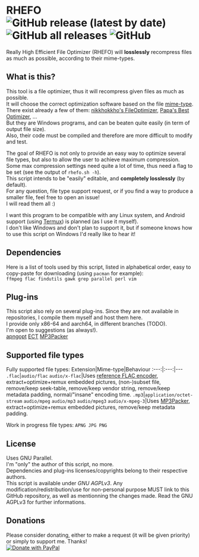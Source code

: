# RHEFO ![GitHub release (latest by date)](https://img.shields.io/github/v/release/T-3B/rhefo) ![GitHub all releases](https://img.shields.io/github/downloads/T-3B/rhefo/total) ![GitHub](https://img.shields.io/github/license/T-3B/rhefo?color=informational)
Really High Efficient File Optimizer (RHEFO) will **losslessly** recompress files as much as possible, according to their mime-types.

## What is this?
This tool is a file optimizer, thus it will recompress given files as much as possible.\
It will choose the correct optimization software based on the file [mime-type](https://mimetype.io).\
There exist already a few of them: [nikkhokkho's FileOptimizer](https://nikkhokkho.sourceforge.io/static.php?page=FileOptimizer), [Papa's Best Optimizer](https://papas-best.com/optimizer_en), ...\
But they are Windows programs, and can be beaten quite easily (in term of output file size).\
Also, their code must be compiled and therefore are more difficult to modify and test.

The goal of RHEFO is not only to provide an easy way to optimize several file types, but also to allow the user to achieve maximum compression.\
Some max compression settings need quite a lot of time, thus need a flag to be set (see the output of `rhefo.sh -h`).\
This script intends to be "easily" editable, and **completely losslessly** (by default).\
For any question, file type support request, or if you find a way to produce a smaller file, feel free to open an issue!\
I will read them all :)

I want this program to be compatible with any Linux system, and Android support (using [Termux](https://github.com/termux/)) is planned (as I use it myself).\
I don't like Windows and don't plan to support it, but if someone knows how to use this script on Windows I'd really like to hear it!

## Dependencies
Here is a list of tools used by this script, listed in alphabetical order, easy to copy-paste for downloading (using `pacman` for example):\
`ffmpeg flac findutils gawk grep parallel perl vim`

## Plug-ins
This script also rely on several plug-ins. Since they are not available in repositories, I compile them myself and host them here.\
I provide only x86-64 and aarch64, in different branches (TODO).\
I'm open to suggestions (as always!).\
[apngopt](https://apng.sourceforge.io/) [ECT](https://github.com/fhanau/Efficient-Compression-Tool) [MP3Packer](https://hydrogenaud.io/index.php/topic,32379.0.html)

## Supported file types
Fully supported file types:
Extension|Mime-type|Behaviour
:---:|:---:|---
`.flac`|`audio/flac` `audio/x-flac`|Uses [reference FLAC encoder](https://github.com/xiph/flac), extract+optimize+remux embedded pictures, (non-)subset file, remove/keep seek-table, remove/keep vendor string, remove/keep metadata padding, normal/"insane" encoding time.
`.mp3`|`application/octet-stream` `audio/mpeg` `audio/mp3` `audio/mpeg3` `audio/x-mpeg-3`|Uses [MP3Packer](https://hydrogenaud.io/index.php/topic,32379.0.html), extract+optimize+remux embedded pictures, remove/keep metadata padding.

Work in progress file types: `APNG JPG PNG`

## License
Uses GNU Parallel.\
I'm "only" the author of this script, no more.\
Dependencies and plug-ins licenses/copyrights belong to their respective authors.\
This script is available under *GNU AGPLv3*.
Any modification/redistribution/use for non-personal purpose MUST link to this GitHub repository, as well as mentionning the changes made. Read the GNU AGPLv3 for further informations.

## Donations
Please consider donating, either to make a request (it will be given priority) or simply to support me. Thanks!\
[![Donate with PayPal](https://raw.githubusercontent.com/stefan-niedermann/paypal-donate-button/master/paypal-donate-button.png)](https://www.paypal.com/donate/?hosted_button_id=GK4MGMCVRUYZQ)
